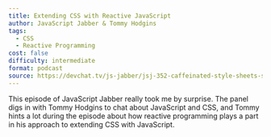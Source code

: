```yaml
---
title: Extending CSS with Reactive JavaScript
author: JavaScript Jabber & Tommy Hodgins
tags:
  - CSS
  - Reactive Programming
cost: false
difficulty: intermediate
format: podcast
source: https://devchat.tv/js-jabber/jsj-352-caffeinated-style-sheets-supporting-high-level-css-with-javascript-with-tommy-hodgins/
---
```

This episode of JavaScript Jabber really took me by surprise. The panel digs in with Tommy Hodgins to chat about JavaScript and CSS, and Tommy hints a lot during the episode about how reactive programming plays a part in his approach to extending CSS with JavaScript.